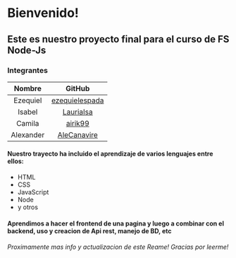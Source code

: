 # Bienvenido!

## Este es nuestro proyecto final para el curso de FS Node-Js

### Integrantes
| Nombre | GitHub |
|:---------:|:---------:|
| Ezequiel | [ezequielespada](https://github.com/ezequielespada) |
| Isabel | [LauriaIsa](https://github.com/LauriaIsa) |
| Camila | [airik99](https://github.com/airik99) |
| Alexander | [AleCanavire](https://github.com/AleCanavire) |

#### Nuestro trayecto ha incluido el aprendizaje de varios lenguajes entre ellos:

* HTML
* CSS
* JavaScript
* Node
* y otros

#### Aprendimos a hacer el frontend de una pagina y luego a combinar con el backend, uso y creacion de Api rest, manejo de BD, etc

###### Proximamente mas info y actualizacion de este Reame! Gracias por leerme!
